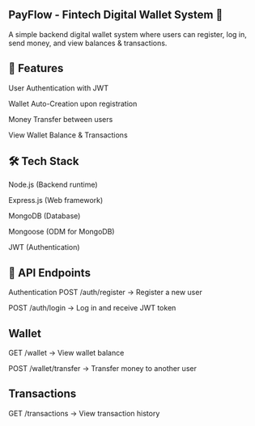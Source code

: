 ## PayFlow - Fintech Digital Wallet System 🏦

A simple backend digital wallet system where users can register, log in, send money, and view balances & transactions.

## 📌 Features

User Authentication with JWT

Wallet Auto-Creation upon registration

Money Transfer between users

View Wallet Balance & Transactions

## 🛠 Tech Stack

Node.js (Backend runtime)

Express.js (Web framework)

MongoDB (Database)

Mongoose (ODM for MongoDB)

JWT (Authentication)

## 📜 API Endpoints

Authentication
POST /auth/register → Register a new user

POST /auth/login → Log in and receive JWT token

## Wallet

GET /wallet → View wallet balance

POST /wallet/transfer → Transfer money to another user

## Transactions

GET /transactions → View transaction history

